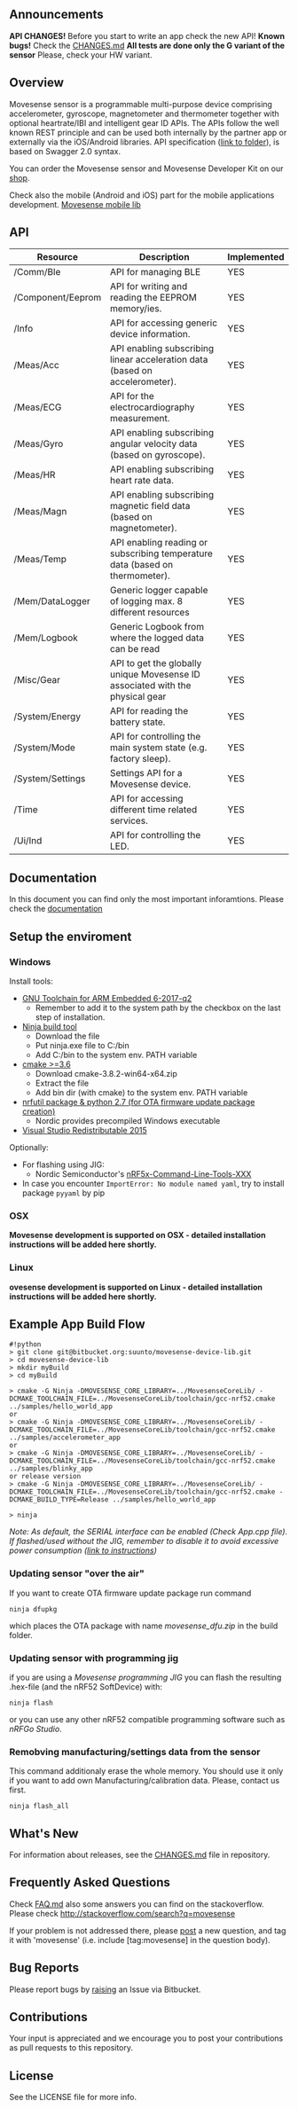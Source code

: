 ## Announcements ##
**API CHANGES!** Before you start to write an app check the new API!
**Known bugs!** Check the [CHANGES.md](CHANGES.md)
**All tests are done only the G variant of the sensor** Please, check your HW variant.

## Overview ##

Movesense sensor is a programmable multi-purpose device comprising accelerometer, gyroscope, magnetometer and thermometer together with optional heartrate/IBI and intelligent gear ID APIs. The APIs follow the well known REST principle and can be used both internally by the partner app or externally via the iOS/Android libraries. API specification ([link to folder](https://bitbucket.org/suunto/movesense-device-lib/src/master/MovesenseCoreLib/resources/movesense-api/)), is based on Swagger 2.0 syntax.

You can order the Movesense sensor and Movesense Developer Kit on our [shop](https://www.movesense.com/shop/).

Check also the mobile (Android and iOS) part for the mobile applications development.
[Movesense mobile lib](https://bitbucket.org/suunto/movesense-mobile-lib)


## API ##
Resource | Description|Implemented
---------|------------|--------------
/Comm/Ble|API for managing BLE | YES
/Component/Eeprom|API for writing and reading the EEPROM memory/ies. | YES
/Info|API for accessing generic device information.| YES
/Meas/Acc|API enabling subscribing linear acceleration data (based on accelerometer).| YES
/Meas/ECG|API for the electrocardiography measurement.| YES
/Meas/Gyro|API enabling subscribing angular velocity data (based on gyroscope).| YES
/Meas/HR|API enabling subscribing heart rate data.| YES
/Meas/Magn|API enabling subscribing magnetic field data (based on magnetometer).| YES
/Meas/Temp|API enabling reading or subscribing temperature data (based on thermometer).| YES
/Mem/DataLogger|Generic logger capable of logging max. 8 different resources| YES
/Mem/Logbook|Generic Logbook from where the logged data can be read| YES
/Misc/Gear| API to get the globally unique Movesense ID associated with the physical gear | YES
/System/Energy|API for reading the battery state.| YES
/System/Mode|API for controlling the main system state (e.g. factory sleep).| YES
/System/Settings| Settings API for a Movesense device. | YES
/Time|API for accessing different time related services.| YES
/Ui/Ind|API for controlling the LED.| YES

## Documentation ##
In this document you can find only the most important inforamtions. Please check the [documentation](https://bitbucket.org/suunto/movesense-docs/wiki/Home)

## Setup the enviroment ##

### Windows ###
Install tools:
* [GNU Toolchain for ARM Embedded 6-2017-q2](https://developer.arm.com/open-source/gnu-toolchain/gnu-rm/downloads)
     * Remember to add it to the system path by the checkbox on the last step of installation.
* [Ninja build tool](https://ninja-build.org/)
     * Download the file
     * Put ninja.exe file to C:/bin
     * Add C:/bin to the system env. PATH variable
* [cmake >=3.6](https://cmake.org/download/)
    * Download cmake-3.8.2-win64-x64.zip
    * Extract the file
    * Add bin dir (with cmake) to the system env. PATH variable
* [nrfutil package & python 2.7 (for OTA firmware update package creation)](https://github.com/NordicSemiconductor/pc-nrfutil)
     * Nordic provides precompiled Windows executable
* [Visual Studio Redistributable 2015](https://www.microsoft.com/en-us/download/details.aspx?id=48145)

Optionally: 

 * For flashing using JIG:
      * Nordic Semiconductor's [nRF5x-Command-Line-Tools-XXX](https://www.nordicsemi.com/eng/Products/Bluetooth-low-energy/nRF52-DK)
 * In case you encounter `ImportError: No module named yaml`, try to install package `pyyaml` by pip

### OSX ###
**Movesense development is supported on OSX - detailed installation instructions will be added here shortly.**

### Linux ###
**ovesense development is supported on Linux - detailed installation instructions will be added here shortly.**

## Example App Build Flow ##

```
#!python
> git clone git@bitbucket.org:suunto/movesense-device-lib.git
> cd movesense-device-lib
> mkdir myBuild
> cd myBuild

> cmake -G Ninja -DMOVESENSE_CORE_LIBRARY=../MovesenseCoreLib/ -DCMAKE_TOOLCHAIN_FILE=../MovesenseCoreLib/toolchain/gcc-nrf52.cmake ../samples/hello_world_app
or
> cmake -G Ninja -DMOVESENSE_CORE_LIBRARY=../MovesenseCoreLib/ -DCMAKE_TOOLCHAIN_FILE=../MovesenseCoreLib/toolchain/gcc-nrf52.cmake ../samples/accelerometer_app
or
> cmake -G Ninja -DMOVESENSE_CORE_LIBRARY=../MovesenseCoreLib/ -DCMAKE_TOOLCHAIN_FILE=../MovesenseCoreLib/toolchain/gcc-nrf52.cmake ../samples/blinky_app
or release version
> cmake -G Ninja -DMOVESENSE_CORE_LIBRARY=../MovesenseCoreLib/ -DCMAKE_TOOLCHAIN_FILE=../MovesenseCoreLib/toolchain/gcc-nrf52.cmake -DCMAKE_BUILD_TYPE=Release ../samples/hello_world_app

> ninja
```
*Note: As default, the SERIAL interface can be enabled (Check App.cpp file). If flashed/used without the JIG, remember to disable it to avoid excessive power consumption ([link to instructions](https://bitbucket.org/suunto/movesense-device-lib/src/master/MovesenseCoreLib/documentation/PowerOptimization.md?at=master&fileviewer=file-view-default))*

### Updating sensor "over the air" ###

If you want to create OTA firmware update package run command
```
ninja dfupkg
```

which places the OTA package with name *movesense_dfu.zip* in the build folder.

### Updating sensor with programming jig ###

if you are using a *Movesense programming JIG* you can flash the resulting .hex-file (and the nRF52 SoftDevice) with:
```
ninja flash
```
or you can use any other nRF52 compatible programming software such as *nRFGo Studio*.

### Remobving manufacturing/settings data from the sensor ###
This command additionaly erase the whole memory. You should use it only if you want to add own Manufacturing/calibration data.
Please, contact us first.
```
ninja flash_all
```

## What's New ##
For information about releases, see the [CHANGES.md](CHANGES.md) file in repository.


## Frequently Asked Questions ##
Check [FAQ.md](FAQ.md) also some answers you can find on the stackoverflow.
Please check http://stackoverflow.com/search?q=movesense

If your problem is not addressed there, please [post](http://stackoverflow.com/questions/ask) a new question, and tag it with 'movesense' (i.e. include [tag:movesense] in the question body).

## Bug Reports ##

Please report bugs by [raising](https://bitbucket.org/suunto/movesense-device-lib/issues/new) an Issue via Bitbucket.

## Contributions ##
Your input is appreciated and we encourage you to post your contributions as pull requests to this repository.

## License ##

See the LICENSE file for more info.